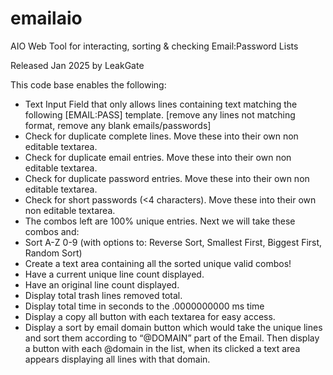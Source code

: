 # emailaio
AIO Web Tool for interacting, sorting &amp; checking Email:Password Lists

Released Jan 2025 by LeakGate

This code base enables the following:

- Text Input Field that only allows lines containing text matching the following [EMAIL:PASS] template. [remove any lines not matching format, remove any blank emails/passwords]
- Check for duplicate complete lines. Move these into their own non editable textarea.
- Check for duplicate email entries. Move these into their own non editable textarea.
- Check for duplicate password entries. Move these into their own non editable textarea.
- Check for short passwords (<4 characters). Move these into their own non editable textarea.
- The combos left are 100% unique entries. Next we will take these combos and:
- Sort A-Z 0-9 (with options to: Reverse Sort, Smallest First, Biggest First, Random Sort)
- Create a text area containing all the sorted unique valid combos!
- Have a current unique line count displayed.
- Have an original line count displayed.
- Display total trash lines removed total.
- Display total time in seconds to the .0000000000 ms time
- Display a copy all button with each textarea for easy access.
- Display a sort by email domain button which would take the unique lines and sort them according to “@DOMAIN” part of the Email. Then display a button with each @domain in the list, when its clicked a text area appears displaying all lines with that domain.

